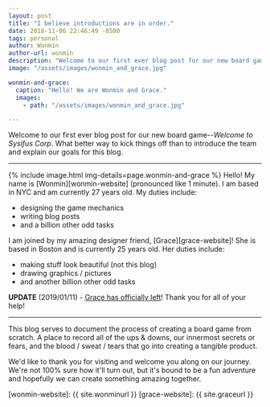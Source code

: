 ```yaml
---
layout: post
title: "I believe introductions are in order."
date: 2018-11-06 22:46:49 -0500
tags: personal
author: Wonmin
author-url: wonmin
description: "Welcome to our first ever blog post for our new board game--Welcome to Sysifus Corp. What better way to kick things off than to introduce the team and explain our goals for this blog."
image: "/assets/images/wonmin_and_grace.jpg"

wonmin-and-grace:
  caption: "Hello! We are Wonmin and Grace."
  images:
    - path: "/assets/images/wonmin_and_grace.jpg"

---
```


Welcome to our first ever blog post for our new board game--_Welcome to Sysifus Corp_. What better way to kick things off than to introduce the team and explain our goals for this blog.

---

{% include image.html img-details=page.wonmin-and-grace %}
Hello! My name is [Wonmin][wonmin-website] (pronounced like 1 minute). I am based in NYC and am currently 27 years old. My duties include:

* designing the game mechanics
* writing blog posts
* and a billion other odd tasks

I am joined by my amazing designer friend, [Grace][grace-website]! She is based in Boston and is currently 25 years old. Her duties include:

* making stuff look beautiful (not this blog)
* drawing graphics / pictures
* and another billion other odd tasks

**UPDATE** (2019/01/11) - [Grace has officially left](/2019/01/11/thank-you-and-good-bye-grace.html)! Thank you for all of your help!

---

This blog serves to document the process of creating a board game from scratch. A place to record all of the ups & downs, our innermost secrets or fears, and the blood / sweat / tears that go into creating a tangible product.

We'd like to thank you for visiting and welcome you along on our journey. We're not 100% sure how it'll turn out, but it's bound to be a fun adventure and hopefully we can create something amazing together.

[wonmin-website]: {{ site.wonminurl }}
[grace-website]: {{ site.graceurl }}
